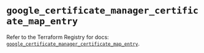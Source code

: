 # `google_certificate_manager_certificate_map_entry`

Refer to the Terraform Registry for docs: [`google_certificate_manager_certificate_map_entry`](https://registry.terraform.io/providers/hashicorp/google-beta/6.12.0/docs/resources/google_certificate_manager_certificate_map_entry).
